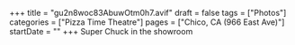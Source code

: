 +++
title = "gu2n8woc83AbuwOtm0h7.avif"
draft = false
tags = ["Photos"]
categories = ["Pizza Time Theatre"]
pages = ["Chico, CA (966 East Ave)"]
startDate = ""
+++
Super Chuck in the showroom

